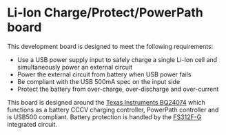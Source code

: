 # Li-Ion Charge/Protect/PowerPath board
This development board is designed to meet the following requirements:
* Use a USB power supply input to safely charge a single Li-Ion cell and simultaneously power an external circuit
* Power the external circuit from battery when USB power fails
* Be compliant with the USB 500mA spec on the input side
* Protect the battery from over-charge, over-discharge and over-current

This board is designed around the [Texas Instruments BQ24074](https://www.ti.com/product/BQ24074) which functions as a battery CCCV charging controller, PowerPath controller and is USB500 compliant. Battery protection is handled by the  [FS312F-G](https://ic-fortune.com/upload/Download/FS312F-G-DS-12_EN.pdf) integrated circuit.
